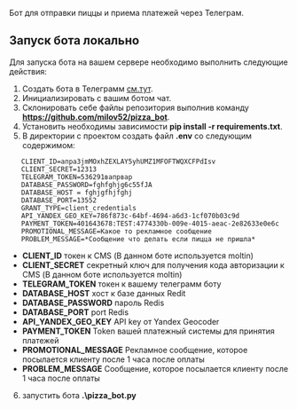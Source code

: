Бот для отправки пиццы и приема платежей через Телеграм.

## Запуск бота локально
Для запуска бота на вашем сервере необходимо выполнить следующие действия:

1. Cоздать бота в Телеграмм  [см.тут](https://core.telegram.org/bots).
2. Инициализировать с вашим ботом чат.
3. Склонировать себе файлы репозитория выполнив команду **https://github.com/milov52/pizza_bot**.
4. Установить необходимы зависимости **pip install -r requirements.txt**.
5. В директории с проектом создать файл **.env** со следующим содержимом:
 ```
    CLIENT_ID=апра3jmMOxhZEXLAY5yhUMZ1MFOFTWQXCFPdIsv
    CLIENT_SECRET=12313
    TELEGRAM_TOKEN=536291вапрвар
    DATABASE_PASSWORD=fghfghjg6c55fJA
    DATABASE_HOST = fghjgfhjfghj
    DATABASE_PORT=13552
    GRANT_TYPE=client_credentials
    API_YANDEX_GEO_KEY=786f873c-64bf-4694-a6d3-1cf070b03c9d
    PAYMENT_TOKEN=401643678:TEST:4774330b-009e-4015-aeac-2e82633e0e6c
    PROMOTIONAL_MESSAGE=Какое то рекламное сообщение
    PROBLEM_MESSAGE=*Cообщение что делать если пицца не пришла*
 ```
   - **CLIENT_ID** токен к CMS (В данном боте используется moltin)
   - **CLIENT_SECRET** секретный ключ для получения кода авторизации к CMS (В данном боте используется moltin)
   - **TELEGRAM_TOKEN** токен к вашему телеграмм боту
   - **DATABASE_HOST** хост к базе данных Redit
   - **DATABASE_PASSWORD** пароль Redis
   - **DATABASE_PORT** port Redis
   - **API_YANDEX_GEO_KEY** API key от Yandex Geocoder
   - **PAYMENT_TOKEN** Token вашей платежный системы для принятия платежей
   - **PROMOTIONAL_MESSAGE** Рекламное сообщение, которое посылается клиенту после 1 часа после оплаты
   - **PROBLEM_MESSAGE** Сообщение, которое посылается клиенту после 1 часа после оплаты 


6. запустить бота **.\pizza_bot.py**
